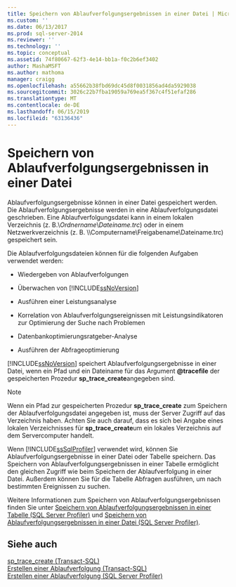 ```yaml
---
title: Speichern von Ablaufverfolgungsergebnissen in einer Datei | Microsoft-Dokumentation
ms.custom: ''
ms.date: 06/13/2017
ms.prod: sql-server-2014
ms.reviewer: ''
ms.technology: ''
ms.topic: conceptual
ms.assetid: 74f80667-62f3-4e14-bb1a-f0c2b6ef3402
author: MashaMSFT
ms.author: mathoma
manager: craigg
ms.openlocfilehash: a55662b38fbd69dc45d8f0031856ad4da5929038
ms.sourcegitcommit: 3026c22b7fba19059a769ea5f367c4f51efaf286
ms.translationtype: MT
ms.contentlocale: de-DE
ms.lasthandoff: 06/15/2019
ms.locfileid: "63136436"
---
```

# <a name="save-trace-results-to-a-file"></a>Speichern von Ablaufverfolgungsergebnissen in einer Datei
  Ablaufverfolgungsergebnisse können in einer Datei gespeichert werden. Die Ablaufverfolgungsergebnisse werden in eine Ablaufverfolgungsdatei geschrieben. Eine Ablaufverfolgungsdatei kann in einem lokalen Verzeichnis (z. B.\\*Ordnername*\\*Dateiname.trc*) oder in einem Netzwerkverzeichnis (z. B. \\\Computername\Freigabename\Dateiname.trc) gespeichert sein.  
  
 Die Ablaufverfolgungsdateien können für die folgenden Aufgaben verwendet werden:  
  
-   Wiedergeben von Ablaufverfolgungen  
  
-   Überwachen von [!INCLUDE[ssNoVersion](../../includes/ssnoversion-md.md)]  
  
-   Ausführen einer Leistungsanalyse  
  
-   Korrelation von Ablaufverfolgungsereignissen mit Leistungsindikatoren zur Optimierung der Suche nach Problemen  
  
-   Datenbankoptimierungsratgeber-Analyse  
  
-   Ausführen der Abfrageoptimierung  
  
 [!INCLUDE[ssNoVersion](../../includes/ssnoversion-md.md)] speichert Ablaufverfolgungsergebnisse in einer Datei, wenn ein Pfad und ein Dateiname für das Argument **@tracefile** der gespeicherten Prozedur **sp_trace_create**angegeben sind.  
  
> [!NOTE]  
>  Wenn ein Pfad zur gespeicherten Prozedur **sp_trace_create** zum Speichern der Ablaufverfolgungsdatei angegeben ist, muss der Server Zugriff auf das Verzeichnis haben. Achten Sie auch darauf, dass es sich bei Angabe eines lokalen Verzeichnisses für **sp_trace_create**um ein lokales Verzeichnis auf dem Servercomputer handelt.  
  
 Wenn [!INCLUDE[ssSqlProfiler](../../includes/sssqlprofiler-md.md)] verwendet wird, können Sie Ablaufverfolgungsergebnisse in einer Datei oder Tabelle speichern. Das Speichern von Ablaufverfolgungsergebnissen in einer Tabelle ermöglicht den gleichen Zugriff wie beim Speichern der Ablaufverfolgung in einer Datei. Außerdem können Sie für die Tabelle Abfragen ausführen, um nach bestimmten Ereignissen zu suchen.  
  
 Weitere Informationen zum Speichern von Ablaufverfolgungsergebnissen finden Sie unter [Speichern von Ablaufverfolgungsergebnissen in einer Tabelle &#40;SQL Server Profiler&#41;](../../tools/sql-server-profiler/save-trace-results-to-a-table-sql-server-profiler.md) und [Speichern von Ablaufverfolgungsergebnissen in einer Datei &#40;SQL Server Profiler&#41;](../../tools/sql-server-profiler/save-trace-results-to-a-file-sql-server-profiler.md).  
  
## <a name="see-also"></a>Siehe auch  
 [sp_trace_create &#40;Transact-SQL&#41;](/sql/relational-databases/system-stored-procedures/sp-trace-create-transact-sql)   
 [Erstellen einer Ablaufverfolgung &#40;Transact-SQL&#41;](../sql-trace/create-a-trace-transact-sql.md)   
 [Erstellen einer Ablaufverfolgung &#40;SQL Server Profiler&#41;](../../tools/sql-server-profiler/create-a-trace-sql-server-profiler.md)  
  
  

